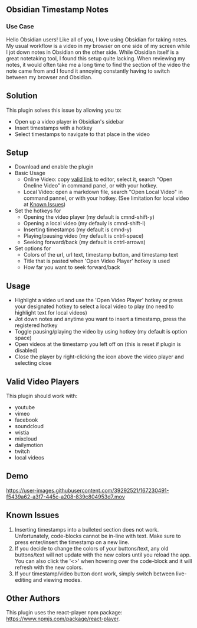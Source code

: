 ## Obsidian Timestamp Notes


### Use Case
Hello Obsidian users! Like all of you, I love using Obsidian for taking notes. My usual workflow is a video in my browser on one side of my screen while I jot down notes in Obsidian on the other side. While Obsidian itself is a great notetaking tool, I found this setup quite lacking. When reviewing my notes, it would often take me a long time to find the section of the video the note came from and I found it annoying constantly having to switch between my browser and Obsidian. 

## Solution
This plugin solves this issue by allowing you to:
- Open up a video player in Obsidian's sidebar
- Insert timestamps with a hotkey
- Select timestamps to navigate to that place in the video

## Setup 
- Download and enable the plugin
- Basic Usage
  - Online Video: copy [valid link](##Valid-Video-Players) to editor, select it, search "Open Oneline Video" in command panel, or with your hotkey.
  - Local Video: open a markdown file, search "Open Local Video" in command pannel, or with your hotkey. (See limitation for local video at [Known Issues](##Known-Issues))
- Set the hotkeys for
  - Opening the video player (my default is cmnd-shift-y)
  - Opening a local video (my defauly is cmnd-shift-l)
  - Inserting timestamps (my default is cmnd-y)
  - Playing/pausing video (my default is cntrl-space)
  - Seeking forward/back (my default is cntrl-arrows)
- Set options for
  - Colors of the url, url text, timestamp button, and timestamp text
  - Title that is pasted when 'Open Video Player' hotkey is used
  - How far you want to seek forward/back

## Usage
- Highlight a video url and use the 'Open Video Player' hotkey or press your designated hotkey to select a local video to play (no need to highlight text for local videos)
- Jot down notes and anytime you want to insert a timestamp, press the registered hotkey
- Toggle pausing/playing the video by using hotkey (my default is option space)
- Open videos at the timestamp you left off on (this is reset if plugin is disabled)
- Close the player by right-clicking the icon above the video player and selecting close 

## Valid Video Players
This plugin should work with:
- youtube
- vimeo
- facebook
- soundcloud
- wistia	
- mixcloud
- dailymotion
- twitch
- local videos

## Demo

https://user-images.githubusercontent.com/39292521/167230491-f5439a62-a3f7-445c-a208-839c804953d7.mov


## Known Issues
1. Inserting timestamps into a bulleted section does not work. Unfortunately, code-blocks cannot be in-line with text. Make sure to press enter/insert the timestamp on a new line.
2. If you decide to change the colors of your buttons/text, any old buttons/text will not update with the new colors until you reload the app. You can also click the '<>' when hovering over the code-block and it will refresh with the new colors.
3. If your timestamp/video button dont work, simply switch between live-editing and viewing modes.

## Other Authors
This plugin uses the react-player npm package: https://www.npmjs.com/package/react-player.
